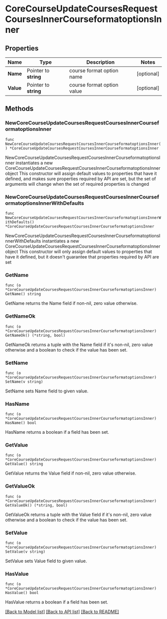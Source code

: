 # CoreCourseUpdateCoursesRequestCoursesInnerCourseformatoptionsInner

## Properties

Name | Type | Description | Notes
------------ | ------------- | ------------- | -------------
**Name** | Pointer to **string** | course format option name | [optional] 
**Value** | Pointer to **string** | course format option value | [optional] 

## Methods

### NewCoreCourseUpdateCoursesRequestCoursesInnerCourseformatoptionsInner

`func NewCoreCourseUpdateCoursesRequestCoursesInnerCourseformatoptionsInner() *CoreCourseUpdateCoursesRequestCoursesInnerCourseformatoptionsInner`

NewCoreCourseUpdateCoursesRequestCoursesInnerCourseformatoptionsInner instantiates a new CoreCourseUpdateCoursesRequestCoursesInnerCourseformatoptionsInner object
This constructor will assign default values to properties that have it defined,
and makes sure properties required by API are set, but the set of arguments
will change when the set of required properties is changed

### NewCoreCourseUpdateCoursesRequestCoursesInnerCourseformatoptionsInnerWithDefaults

`func NewCoreCourseUpdateCoursesRequestCoursesInnerCourseformatoptionsInnerWithDefaults() *CoreCourseUpdateCoursesRequestCoursesInnerCourseformatoptionsInner`

NewCoreCourseUpdateCoursesRequestCoursesInnerCourseformatoptionsInnerWithDefaults instantiates a new CoreCourseUpdateCoursesRequestCoursesInnerCourseformatoptionsInner object
This constructor will only assign default values to properties that have it defined,
but it doesn't guarantee that properties required by API are set

### GetName

`func (o *CoreCourseUpdateCoursesRequestCoursesInnerCourseformatoptionsInner) GetName() string`

GetName returns the Name field if non-nil, zero value otherwise.

### GetNameOk

`func (o *CoreCourseUpdateCoursesRequestCoursesInnerCourseformatoptionsInner) GetNameOk() (*string, bool)`

GetNameOk returns a tuple with the Name field if it's non-nil, zero value otherwise
and a boolean to check if the value has been set.

### SetName

`func (o *CoreCourseUpdateCoursesRequestCoursesInnerCourseformatoptionsInner) SetName(v string)`

SetName sets Name field to given value.

### HasName

`func (o *CoreCourseUpdateCoursesRequestCoursesInnerCourseformatoptionsInner) HasName() bool`

HasName returns a boolean if a field has been set.

### GetValue

`func (o *CoreCourseUpdateCoursesRequestCoursesInnerCourseformatoptionsInner) GetValue() string`

GetValue returns the Value field if non-nil, zero value otherwise.

### GetValueOk

`func (o *CoreCourseUpdateCoursesRequestCoursesInnerCourseformatoptionsInner) GetValueOk() (*string, bool)`

GetValueOk returns a tuple with the Value field if it's non-nil, zero value otherwise
and a boolean to check if the value has been set.

### SetValue

`func (o *CoreCourseUpdateCoursesRequestCoursesInnerCourseformatoptionsInner) SetValue(v string)`

SetValue sets Value field to given value.

### HasValue

`func (o *CoreCourseUpdateCoursesRequestCoursesInnerCourseformatoptionsInner) HasValue() bool`

HasValue returns a boolean if a field has been set.


[[Back to Model list]](../README.md#documentation-for-models) [[Back to API list]](../README.md#documentation-for-api-endpoints) [[Back to README]](../README.md)


